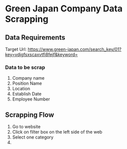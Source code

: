 # Green Japan Company Data Scrapping

## Data Requirements
Target Url: https://www.green-japan.com/search_key/01?key=vdjgfsxscaxvtfi8fejf&keyword=

### Data to be scrap
1. Company name
2. Position Name
3. Location
4. Establish Date
5. Employee Number

## Scrapping Flow
1. Go to website
2. Click on filter box on the left side of the web
3. Select one category
4. 